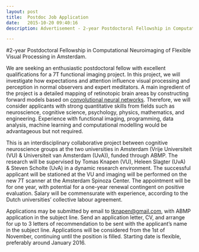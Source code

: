 ```yaml
---
layout: post
title:  Postdoc Job Application
date:   2015-10-20 09:40:16
description: Advertisement - 2-year Postdoctoral Fellowship in Computational Neuroimaging of Flexible Visual Processing in Amsterdam.

---
```


#2-year Postdoctoral Fellowship in Computational Neuroimaging of Flexible Visual Processing in Amsterdam.

We are seeking an enthusiastic postdoctoral fellow with excellent qualifications for a 7T functional imaging project. In this project, we will investigate how expectations and attention influence visual processing and perception in normal observers and expert meditators. A main ingredient of the project is a detailed mapping of retinotopic brain areas by constructing forward models based on <a href="https://en.wikipedia.org/wiki/Convolutional_neural_network" target="_blank">convolutional neural networks</a>. Therefore, we will consider applicants with strong quantitative skills from fields such as neuroscience, cognitive science, psychology, physics, mathematics, and engineering. Experience with functional imaging, programming, data analysis, machine learning and computational modelling would be advantageous but not required.

This is an interdisciplinary collaborative project between cognitive neuroscience groups at the two universities in Amsterdam (Vrije Universiteit (VU) & Universiteit van Amsterdam (UvA)), funded through ABMP. The research will be supervised by Tomas Knapen (VU), Heleen Slagter (UvA) & Steven Scholte (UvA) in a dynamic research environment. The successful applicant will be stationed at the VU and imaging will be performed on the new 7T scanner at the Amsterdam Spinoza Center. The appointment will be for one year, with potential for a one-year renewal contingent on positive evaluation. Salary will be commensurate with experience, according to the Dutch universities’ collective labour agreement. 

Applications may be submitted by email to tknapen@gmail.com, with ABMP application in the subject line. Send an application letter, CV, and arrange for up to 3 letters of recommendation to be sent with the applicant’s name in the subject line. Applications will be considered from the 1st of November, continuing until the position is filled. Starting date is flexible, preferably around January 2016.